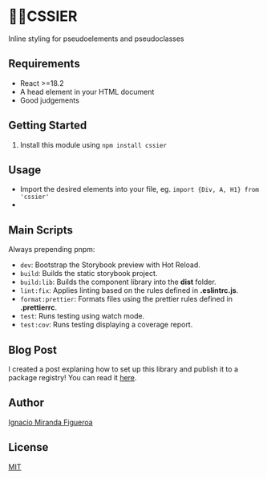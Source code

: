 # 🧑‍🎨CSSIER

Inline styling for pseudoelements and pseudoclasses

## Requirements

- React >=18.2
- A head element in your HTML document
- Good judgements

## Getting Started

1. Install this module using `npm install cssier`

## Usage

- Import the desired elements into your file, eg. `import {Div, A, H1} from 'cssier'`
-

## Main Scripts

Always prepending pnpm:

- `dev`: Bootstrap the Storybook preview with Hot Reload.
- `build`: Builds the static storybook project.
- `build:lib`: Builds the component library into the **dist** folder.
- `lint:fix`: Applies linting based on the rules defined in **.eslintrc.js**.
- `format:prettier`: Formats files using the prettier rules defined in **.prettierrc**.
- `test`: Runs testing using watch mode.
- `test:cov`: Runs testing displaying a coverage report.

## Blog Post

I created a post explaning how to set up this library and publish it to a package registry! You can read it [here](https://igna.hashnode.dev/vite-react-typescript-component-library-template-setup-explanation).

## Author

[Ignacio Miranda Figueroa](https://www.linkedin.com/in/ignacio-miranda-figueroa/)

## License

[MIT](LICENSE)
